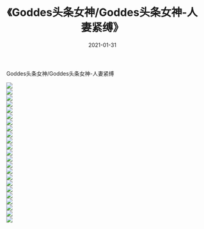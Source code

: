 ﻿---
layout: post
title:  《Goddes头条女神/Goddes头条女神-人妻紧缚》
date:   2021-01-31
img: http://img.660000.xyz/Sharelink/网络美图/2021/Goddes头条女神/Goddes头条女神-人妻紧缚/000.jpg
categories: [美女, 清纯, 唯美]
---

Goddes头条女神/Goddes头条女神-人妻紧缚

 ![](http://img.660000.xyz/Sharelink/网络美图/2021/Goddes头条女神/Goddes头条女神-人妻紧缚/001.jpg) <br>![](http://img.660000.xyz/Sharelink/网络美图/2021/Goddes头条女神/Goddes头条女神-人妻紧缚/002.jpg) <br>![](http://img.660000.xyz/Sharelink/网络美图/2021/Goddes头条女神/Goddes头条女神-人妻紧缚/003.jpg) <br>![](http://img.660000.xyz/Sharelink/网络美图/2021/Goddes头条女神/Goddes头条女神-人妻紧缚/004.jpg) <br>![](http://img.660000.xyz/Sharelink/网络美图/2021/Goddes头条女神/Goddes头条女神-人妻紧缚/005.jpg) <br>![](http://img.660000.xyz/Sharelink/网络美图/2021/Goddes头条女神/Goddes头条女神-人妻紧缚/006.jpg) <br>![](http://img.660000.xyz/Sharelink/网络美图/2021/Goddes头条女神/Goddes头条女神-人妻紧缚/007.jpg) <br>![](http://img.660000.xyz/Sharelink/网络美图/2021/Goddes头条女神/Goddes头条女神-人妻紧缚/008.jpg) <br>![](http://img.660000.xyz/Sharelink/网络美图/2021/Goddes头条女神/Goddes头条女神-人妻紧缚/009.jpg) <br>![](http://img.660000.xyz/Sharelink/网络美图/2021/Goddes头条女神/Goddes头条女神-人妻紧缚/010.jpg) <br>![](http://img.660000.xyz/Sharelink/网络美图/2021/Goddes头条女神/Goddes头条女神-人妻紧缚/011.jpg) <br>![](http://img.660000.xyz/Sharelink/网络美图/2021/Goddes头条女神/Goddes头条女神-人妻紧缚/012.jpg) <br>![](http://img.660000.xyz/Sharelink/网络美图/2021/Goddes头条女神/Goddes头条女神-人妻紧缚/013.jpg) <br>![](http://img.660000.xyz/Sharelink/网络美图/2021/Goddes头条女神/Goddes头条女神-人妻紧缚/014.jpg) <br>![](http://img.660000.xyz/Sharelink/网络美图/2021/Goddes头条女神/Goddes头条女神-人妻紧缚/015.jpg) <br>![](http://img.660000.xyz/Sharelink/网络美图/2021/Goddes头条女神/Goddes头条女神-人妻紧缚/016.jpg) <br>![](http://img.660000.xyz/Sharelink/网络美图/2021/Goddes头条女神/Goddes头条女神-人妻紧缚/017.jpg) <br>![](http://img.660000.xyz/Sharelink/网络美图/2021/Goddes头条女神/Goddes头条女神-人妻紧缚/018.jpg) <br>![](http://img.660000.xyz/Sharelink/网络美图/2021/Goddes头条女神/Goddes头条女神-人妻紧缚/019.jpg) <br>![](http://img.660000.xyz/Sharelink/网络美图/2021/Goddes头条女神/Goddes头条女神-人妻紧缚/020.jpg) <br>![](http://img.660000.xyz/Sharelink/网络美图/2021/Goddes头条女神/Goddes头条女神-人妻紧缚/021.jpg) <br>![](http://img.660000.xyz/Sharelink/网络美图/2021/Goddes头条女神/Goddes头条女神-人妻紧缚/022.jpg) <br>![](http://img.660000.xyz/Sharelink/网络美图/2021/Goddes头条女神/Goddes头条女神-人妻紧缚/023.jpg) <br>